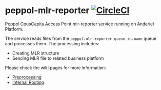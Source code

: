 # peppol-mlr-reporter [![CircleCI](https://circleci.com/gh/OpusCapita/peppol-mlr-reporter.svg?style=svg)](https://circleci.com/gh/OpusCapita/peppol-mlr-reporter)

Peppol OpusCapita Access Point mlr-reporter service running on Andariel Platform.

The service reads files from the `peppol.mlr-reporter.queue.in.name` queue and processes them. The processing includes:

* Creating MLR structure
* Sending MLR file to related business platform

Please check the wiki pages for more information:
* [Preprocessing](https://opuscapita.atlassian.net/wiki/spaces/IIPEP/pages/107806873/New+Peppol+solution+modules+description#NewPeppolsolutionmodulesdescription-preprocessing)
* [Internal Routing](https://opuscapita.atlassian.net/wiki/spaces/IIPEP/pages/107806873/New+Peppol+solution+modules+description#NewPeppolsolutionmodulesdescription-internal-routing)